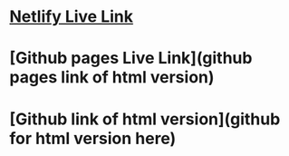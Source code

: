 # [Netlify Live Link](https://app.netlify.com/sites/papaya-druid-33b56a/deploys/64d31aa570b15923001d26fa)
# [Github pages Live Link](github pages link of html version)
# [Github link of html version](github for html version here)
